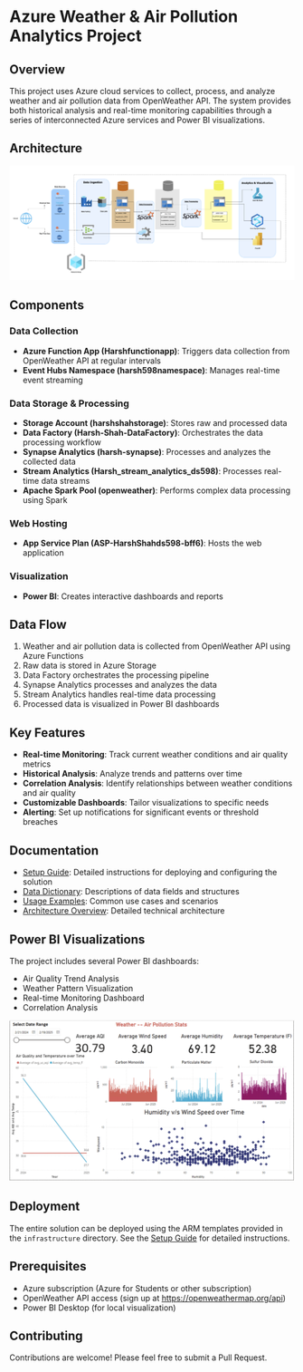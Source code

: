 # Azure Weather & Air Pollution Analytics Project

## Overview
This project uses Azure cloud services to collect, process, and analyze weather and air pollution data from OpenWeather API. The system provides both historical analysis and real-time monitoring capabilities through a series of interconnected Azure services and Power BI visualizations.

## Architecture
![Architecture Diagram](architecture/Architecture.png)

## Components

### Data Collection
- **Azure Function App (Harshfunctionapp)**: Triggers data collection from OpenWeather API at regular intervals
- **Event Hubs Namespace (harsh598namespace)**: Manages real-time event streaming

### Data Storage & Processing
- **Storage Account (harshshahstorage)**: Stores raw and processed data
- **Data Factory (Harsh-Shah-DataFactory)**: Orchestrates the data processing workflow
- **Synapse Analytics (harsh-synapse)**: Processes and analyzes the collected data
- **Stream Analytics (Harsh_stream_analytics_ds598)**: Processes real-time data streams
- **Apache Spark Pool (openweather)**: Performs complex data processing using Spark

### Web Hosting
- **App Service Plan (ASP-HarshShahds598-bff6)**: Hosts the web application

### Visualization
- **Power BI**: Creates interactive dashboards and reports

## Data Flow
1. Weather and air pollution data is collected from OpenWeather API using Azure Functions
2. Raw data is stored in Azure Storage
3. Data Factory orchestrates the processing pipeline
4. Synapse Analytics processes and analyzes the data
5. Stream Analytics handles real-time data processing
6. Processed data is visualized in Power BI dashboards

## Key Features
- **Real-time Monitoring**: Track current weather conditions and air quality metrics
- **Historical Analysis**: Analyze trends and patterns over time
- **Correlation Analysis**: Identify relationships between weather conditions and air quality
- **Customizable Dashboards**: Tailor visualizations to specific needs
- **Alerting**: Set up notifications for significant events or threshold breaches

## Documentation
- [Setup Guide](docs/setup-guide.md): Detailed instructions for deploying and configuring the solution
- [Data Dictionary](docs/data-dictionary.md): Descriptions of data fields and structures
- [Usage Examples](docs/usage-examples.md): Common use cases and scenarios
- [Architecture Overview](docs/architecture.md): Detailed technical architecture

## Power BI Visualizations
The project includes several Power BI dashboards:
- Air Quality Trend Analysis
- Weather Pattern Visualization
- Real-time Monitoring Dashboard
- Correlation Analysis

![Power BI Dashboard](powerbi/Dashboard1.png)

## Deployment
The entire solution can be deployed using the ARM templates provided in the `infrastructure` directory. See the [Setup Guide](docs/setup-guide.md) for detailed instructions.

## Prerequisites
- Azure subscription (Azure for Students or other subscription)
- OpenWeather API access (sign up at https://openweathermap.org/api)
- Power BI Desktop (for local visualization)

## Contributing
Contributions are welcome! Please feel free to submit a Pull Request.
